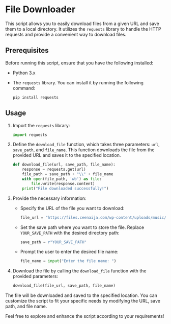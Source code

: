 # File Downloader

This script allows you to easily download files from a given URL and save them to a local directory. It utilizes the `requests` library to handle the HTTP requests and provide a convenient way to download files.

## Prerequisites

Before running this script, ensure that you have the following installed:

- Python 3.x
- The `requests` library. You can install it by running the following command:

  ```
  pip install requests
  ```

## Usage

1. Import the `requests` library:

   ```python
   import requests
   ```

2. Define the `download_file` function, which takes three parameters: `url`, `save_path`, and `file_name`. This function downloads the file from the provided URL and saves it to the specified location.

   ```python
   def download_file(url, save_path, file_name):
       response = requests.get(url)
       file_path = save_path + "\\" + file_name
       with open(file_path, 'wb') as file:
           file.write(response.content)
       print("File downloaded successfully!")
   ```

3. Provide the necessary information:

   - Specify the URL of the file you want to download:

     ```python
     file_url = "https://files.ceenaija.com/wp-content/uploads/music/2022/09/Keane_-_Somewhere_Only_We_Know_CeeNaija.com_.mp3"
     ```

   - Set the save path where you want to store the file. Replace `YOUR_SAVE_PATH` with the desired directory path:

     ```python
     save_path = r"YOUR_SAVE_PATH"
     ```

   - Prompt the user to enter the desired file name:

     ```python
     file_name = input("Enter the file name: ")
     ```

4. Download the file by calling the `download_file` function with the provided parameters:

   ```python
   download_file(file_url, save_path, file_name)
   ```

The file will be downloaded and saved to the specified location. You can customize the script to fit your specific needs by modifying the URL, save path, and file name.

Feel free to explore and enhance the script according to your requirements!